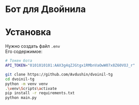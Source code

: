 # Бот для Двойнила

# Установка

Нужно создать файл `.env` \
Его содержимое:

```bash
# Токен бота
API_TOKEN="0101010101:AAX3g4qZJGtgx1RMbnVaOwW07x8Z60VOJ_r"
```

```bash
git clone https://github.com/Avdushin/dvoinil-tg
cd dvoinil-tg
python -m venv venv
.\venv\Scripts\activate
pip install -r requirements.txt
python main.py
```